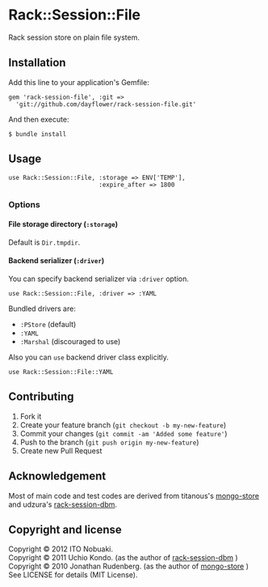 # Rack::Session::File

Rack session store on plain file system.

## Installation

Add this line to your application's Gemfile:

    gem 'rack-session-file', :git =>
      'git://github.com/dayflower/rack-session-file.git'

And then execute:

    $ bundle install

## Usage

    use Rack::Session::File, :storage => ENV['TEMP'],
                             :expire_after => 1800

### Options

#### File storage directory (`:storage`)

Default is `Dir.tmpdir`.

#### Backend serializer (`:driver`)

You can specify backend serializer via `:driver` option.

    use Rack::Session::File, :driver => :YAML

Bundled drivers are:

* `:PStore` (default)
* `:YAML`
* `:Marshal` (discouraged to use)

Also you can `use` backend driver class explicitly.

    use Rack::Session::File::YAML

## Contributing

1. Fork it
2. Create your feature branch (`git checkout -b my-new-feature`)
3. Commit your changes (`git commit -am 'Added some feature'`)
4. Push to the branch (`git push origin my-new-feature`)
5. Create new Pull Request

## Acknowledgement

Most of main code and test codes are derived from
titanous's [mongo-store](https://github.com/titanous/mongo-store)
and udzura's [rack-session-dbm](https://github.com/udzura/rack-session-dbm).

## Copyright and license

Copyright © 2012 ITO Nobuaki.  
Copyright © 2011 Uchio Kondo. (as the author of
  [rack-session-dbm](https://github.com/udzura/rack-session-dbm) )  
Copyright © 2010 Jonathan Rudenberg. (as the author of
  [mongo-store](https://github.com/titanous/mongo-store) )  
See LICENSE for details (MIT License).
